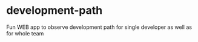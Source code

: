 # development-path
Fun WEB app to observe development path for single developer as well as for whole team

